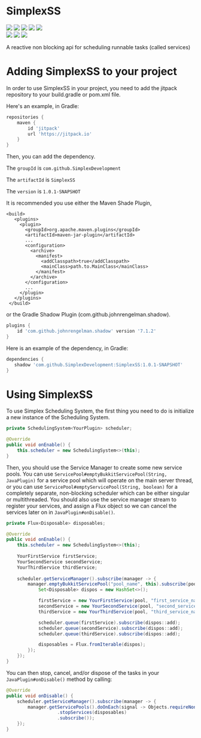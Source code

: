# SimplexSS

 ![](https://img.shields.io/github/license/SimplexDevelopment/SimplexSS)
 ![](https://img.shields.io/github/languages/top/SimplexDevelopment/SimplexSS)
 ![](https://img.shields.io/github/workflow/status/SimplexDevelopment/SimplexSS/CodeQL/main) 
 ![](https://img.shields.io/github/v/release/SimplexDevelopment/SimplexSS?include_prereleases) 
 ![](https://jitpack.io/v/SimplexDevelopment/SimplexSS.svg)  
 ![](https://img.shields.io/github/issues/SimplexDevelopment/SimplexSS) 
 ![](https://img.shields.io/github/stars/SimplexDevelopment/SimplexSS?style=social) 
 ![](https://img.shields.io/github/forks/SimplexDevelopment/SimplexSS?style=social) 

 A reactive non blocking api for scheduling runnable tasks (called services)
 
# Adding SimplexSS to your project

 In order to use SimplexSS in your project, you need to add the jitpack repository to your build.gradle or pom.xml file.
 
 Here's an example, in Gradle:
 
 ```gradle
 repositories {
     maven {
         id 'jitpack'
         url 'https://jitpack.io'
     }
 }
 ```
 
 Then, you can add the dependency.
 
 The `groupId` is `com.github.SimplexDevelopment`
 
 The `artifactId` is `SimplexSS`
 
 The `version` is `1.0.1-SNAPSHOT`
 
 It is recommended you use either the Maven Shade Plugin, 
 
 ```maven
 <build>
    <plugins>
      <plugin>
        <groupId>org.apache.maven.plugins</groupId>
        <artifactId>maven-jar-plugin</artifactId>
        ...
        <configuration>
          <archive>
            <manifest>
              <addClasspath>true</addClasspath>
              <mainClass>path.to.MainClass</mainClass>
            </manifest>
          </archive>
        </configuration>
        ...
      </plugin>
    </plugins>
  </build>
  ```
  
 or the Gradle Shadow Plugin (com.github.johnrengelman.shadow).
 
 ```gradle
 plugins {
     id 'com.github.johnrengelman.shadow' version '7.1.2'
 }
 ```
 
 Here is an example of the dependency, in Gradle:
 
 ```gradle
 dependencies {
    shadow 'com.github.SimplexDevelopment:SimplexSS:1.0.1-SNAPSHOT'
 }
 ```

# Using SimplexSS

 To use Simplex Scheduling System, the first thing you need to do is initialize a new instance of the Scheduling System.

 ```Java
 private SchedulingSystem<YourPlugin> scheduler;
 
 @Override
 public void onEnable() {
     this.scheduler = new SchedulingSystem<>(this);
 }
 ```
 
 Then, you should use the Service Manager to create some new service pools. You can use `ServicePool#emptyBukkitServicePool(String, JavaPlugin)` for a service pool which will operate on the main server thread, or you can use `ServicePool#emptyServicePool(String, boolean)` for a completely separate, non-blocking scheduler which can be either singular or multithreaded. You should also use the service manager stream to register your services, and assign a Flux<Disposable> object so we can cancel the services later on in `JavaPlugin#onDisable()`.
 
 ```Java
 private Flux<Disposable> disposables;
 
 @Override
 public void onEnable() {
     this.scheduler = new SchedulingSystem<>(this);
     
     YourFirstService firstService;
     YourSecondService secondService;
     YourThirdService thirdService;
     
     scheduler.getServiceManager().subscribe(manager -> {
         manager.emptyBukkitServicePool("pool_name", this).subscribe(pool -> {
             Set<Disposable> dispos = new HashSet<>();
 
             firstService = new YourFirstService(pool, "first_service_name");
             secondService = new YourSecondService(pool, "second_service_name", 20 * 60L);
             thirdService = new YourThirdService(pool, "third_service_name", 20 * 60L, 20 * 60 * 10L, true, false);
 
             scheduler.queue(firstService).subscribe(dispos::add);
             scheduler.queue(secondService).subscribe(dispos::add);
             scheduler.queue(thirdService).subscribe(dispos::add);
 
             disposables = Flux.fromIterable(dispos);
         });
     });
 }
 ```

 You can then stop, cancel, and/or dispose of the tasks in your `JavaPlugin#onDisable()` method by calling:
 ```Java
 @Override
 public void onDisable() {
     scheduler.getServiceManager().subscribe(manager -> {
         manager.getServicePools().doOnEach(signal -> Objects.requireNonNull(signal.get())
                    .stopServices(disposables)
                    .subscribe());
     });
 }
 ```
